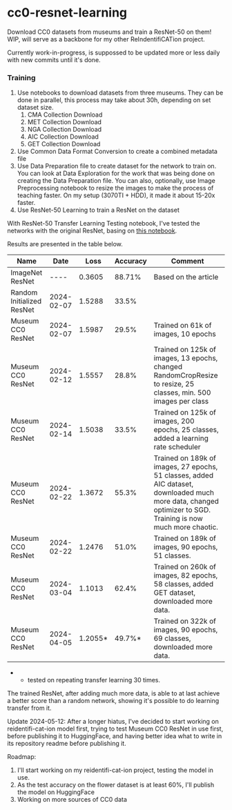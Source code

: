 # cc0-resnet-learning
Download CC0 datasets from museums and train a ResNet-50 on them! WIP, will serve as a backbone for my other ReIndentifiCATion project.

Currently work-in-progress, is suppossed to be updated more or less daily with new commits until it's done.

### Training

1. Use notebooks to download datasets from three museums. They can be done in parallel, this process may take about 30h, depending on set dataset size.
   1. CMA Collection Download
   2. MET Collection Download
   3. NGA Collection Download
   4. AIC Collection Download
   5. GET Collection Download
2. Use Common Data Format Conversion to create a combined metadata file
3. Use Data Preparation file to create dataset for the network to train on.
   You can look at Data Exploration for the work that was being done on creating the Data Preparation file.
   You can also, optionally, use Image Preprocessing notebook to resize the images to make the process of teaching faster. On my setup (3070TI + HDD), it made it about 15-20x faster.
4. Use ResNet-50 Learning to train a ResNet on the dataset

With ResNet-50 Transfer Learning Testing notebook, I've tested the networks with the original ResNet, basing on [this notebook](https://github.com/ovh/ai-training-examples/blob/main/notebooks/computer-vision/image-classification/tensorflow/resnet50/notebook-resnet-transfer-learning-image-classification.ipynb). 

Results are presented in the table below.

|Name|Date|Loss|Accuracy|Comment|
|---|---|---|---|---|
|ImageNet ResNet|----|0.3605|88.71%|Based on the article|
|Random Initialized ResNet|2024-02-07|1.5288|33.5%||
|Museum CC0 ResNet|2024-02-07|1.5987|29.5%|Trained on 61k of images, 10 epochs|
|Museum CC0 ResNet|2024-02-12|1.5557|28.8%|Trained on 125k of images, 13 epochs, changed RandomCropResize to resize, 25 classes, min. 500 images per class|
|Museum CC0 ResNet|2024-02-14|1.5038|33.5%|Trained on 125k of images, 200 epochs, 25 classes, added a learning rate scheduler|
|Museum CC0 ResNet|2024-02-22|1.3672|55.3%|Trained on 189k of images, 27 epochs, 51 classes, added AIC dataset, downloaded much more data, changed optimizer to SGD. Training is now much more chaotic.|
|Museum CC0 ResNet|2024-02-22|1.2476|51.0%|Trained on 189k of images, 90 epochs, 51 classes.|
|Museum CC0 ResNet|2024-03-04|1.1013|62.4%|Trained on 260k of images, 82 epochs, 58 classes, added GET dataset, downloaded more data.|
|Museum CC0 ResNet|2024-04-05|1.2055\*|49.7%*|Trained on 322k of images, 90 epochs, 69 classes, downloaded more data.|

* - tested on repeating transfer learning 30 times.

The trained ResNet, after adding much more data, is able to at last achieve a better score than a random network, showing it's possible to do learning transfer from it. 

Update 2024-05-12: After a longer hiatus, I've decided to start working on reidentifi-cat-ion model first, trying to test Museum CC0 ResNet in use first, before publishing it to HuggingFace, and having better idea what to write in its repository readme before publishing it.

Roadmap:
1. I'll start working on my reidentifi-cat-ion project, testing the model in use.
2. As the test accuracy on the flower dataset is at least 60%, I'll publish the model on HuggingFace
3. Working on more sources of CC0 data 

